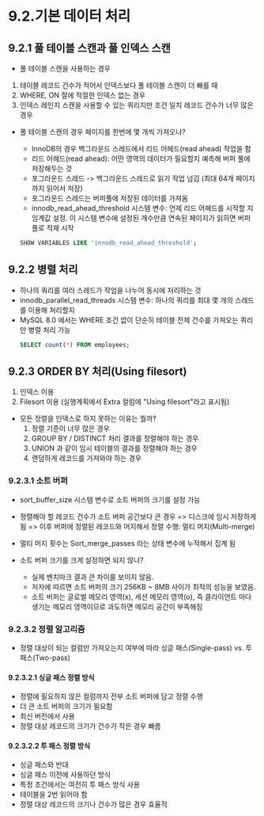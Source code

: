 # 9.2.기본 데이터 처리
## 9.2.1 풀 테이블 스캔과 풀 인덱스 스캔
- 풀 테이블 스캔을 사용하는 경우
1. 테이블 레코드 건수가 적어서 인덱스보다 풀 테이블 스캔이 더 빠를 때
2. WHERE, ON 절에 적절한 인덱스 없는 경우
3. 인덱스 레인지 스캔을 사용할 수 있는 쿼리지만 조건 일치 레코드 건수가 너무 많은 경우

- 풀 테이블 스캔의 경우 페이지를 한번에 몇 개씩 가져오나?
    - InnoDB의 경우 백그라운드 스레드에서 리드 어헤드(read ahead) 작업을 함
    - 리드 어헤드(read ahead): 어떤 영역의 데이터가 필요할지 예측해 버퍼 풀에 저장해두는 것
    - 포그라운드 스레드 -> 백그라운드 스레드로 읽기 작업 넘김 (최대 64개 페이지까지 읽어서 저장)
    - 포그라운드 스레드는 버퍼풀에 저장된 데이터를 가져옴
    - innodb_read_ahead_threshold 시스템 변수: 언제 리드 어헤드를 시작할 지 임계값 설정. 이 시스템 변수에 설정된 개수만큼 연속된 페이지가 읽히면 버퍼 풀로 적재 시작

    ```sql
    SHOW VARIABLES LIKE 'innodb_read_ahead_threshold';
    ```

## 9.2.2 병렬 처리
- 하나의 쿼리를 여러 스레드가 작업을 나누어 동시에 처리하는 것
- innodb_parallel_read_threads 시스템 변수: 하나의 쿼리를 최대 몇 개의 스레드를 이용해 처리할지
- MySQL 8.0 에서는 WHERE 조건 없이 단순히 테이블 전체 건수를 가져오는 쿼리만 병렬 처리 가능
    ```sql
    SELECT count(*) FROM employees;
    ```

## 9.2.3 ORDER BY 처리(Using filesort)
1. 인덱스 이용
2. Filesort 이용 (실행계획에서 Extra 컬럼에 "Using filesort"라고 표시됨)
- 모든 정렬을 인덱스로 하지 못하는 이유는 뭘까?
    1. 정렬 기준이 너무 많은 경우
    2. GROUP BY / DISTINCT 처리 결과를 정렬해야 하는 경우
    3. UNION 과 같이 임시 테이블의 결과를 정렬해야 하는 경우
    4. 랜덤하게 레코드를 가져와야 하는 경우

### 9.2.3.1 소트 버퍼
- sort_buffer_size 시스템 변수로 소트 버퍼의 크기를 설정 가능
- 정렬해야 할 레코드 건수가 소트 버퍼 공간보다 큰 경우
    => 디스크에 임시 저장하게 됨
    => 이후 버퍼에 정렬된 레코드와 머지해서 정렬 수행: 멀티 머지(Multi-merge)
- 멀티 머지 횟수는 Sort_merge_passes 라는 상태 변수에 누적해서 집계 됨

- 소트 버퍼 크기를 크게 설정하면 되지 않나?
    - 실제 벤치마크 결과 큰 차이를 보이지 않음.
    - 저자에 따르면 소트 버퍼의 크기 256KB ~ 8MB 사이가 최적의 성능을 보였음.   
    - 소트 버퍼는 글로벌 메모리 영역(x), 세션 메모리 영역(o), 즉 클라이언트 마다 생기는 메모리 영역이므로 과도하면 메모리 공간이 부족해짐

### 9.2.3.2 정렬 알고리즘
- 정렬 대상이 되는 컬럼만 가져오는지 여부에 따라 싱글 패스(Single-pass) vs. 투 패스(Two-pass)

#### 9.2.3.2.1 싱글 패스 정렬 방식
- 정렬에 필요하지 않은 컬럼까지 전부 소트 버퍼에 담고 정렬 수행
- 더 큰 소트 버퍼의 크기가 필요함
- 최신 버전에서 사용
- 정렬 대상 레코드의 크기가 건수가 작은 경우 빠름

#### 9.2.3.2.2 투 패스 정렬 방식
- 싱글 패스와 반대
- 싱글 패스 이전에 사용하던 방식
- 특정 조건에서는 여전히 투 패스 방식 사용
- 테이블을 2번 읽어야 함
- 정렬 대상 레코드의 크기나 건수가 많은 경우 효율적





